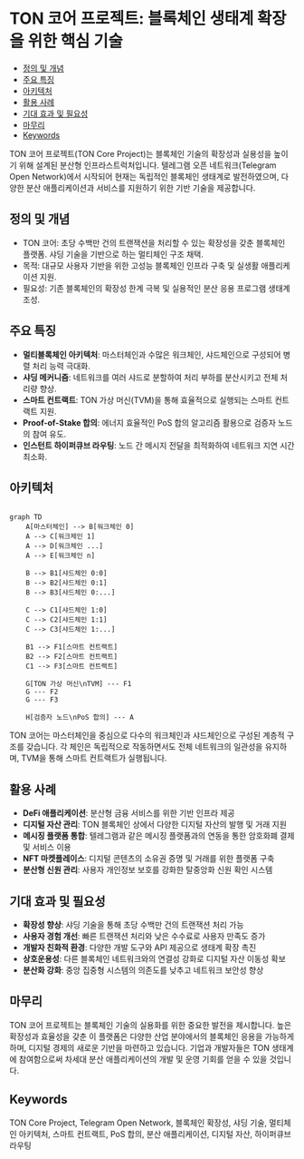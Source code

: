 # TON 코어 프로젝트: 블록체인 생태계 확장을 위한 핵심 기술

<!-- mtoc-start -->

- [정의 및 개념](#정의-및-개념)
- [주요 특징](#주요-특징)
- [아키텍처](#아키텍처)
- [활용 사례](#활용-사례)
- [기대 효과 및 필요성](#기대-효과-및-필요성)
- [마무리](#마무리)
- [Keywords](#keywords)

<!-- mtoc-end -->

TON 코어 프로젝트(TON Core Project)는 블록체인 기술의 확장성과 실용성을 높이기 위해 설계된 분산형 인프라스트럭처입니다. 텔레그램 오픈 네트워크(Telegram Open Network)에서 시작되어 현재는 독립적인 블록체인 생태계로 발전하였으며, 다양한 분산 애플리케이션과 서비스를 지원하기 위한 기반 기술을 제공합니다.

## 정의 및 개념

- TON 코어: 초당 수백만 건의 트랜잭션을 처리할 수 있는 확장성을 갖춘 블록체인 플랫폼. 샤딩 기술을 기반으로 하는 멀티체인 구조 채택.
- 목적: 대규모 사용자 기반을 위한 고성능 블록체인 인프라 구축 및 실생활 애플리케이션 지원.
- 필요성: 기존 블록체인의 확장성 한계 극복 및 실용적인 분산 응용 프로그램 생태계 조성.

## 주요 특징

- **멀티블록체인 아키텍처**: 마스터체인과 수많은 워크체인, 샤드체인으로 구성되어 병렬 처리 능력 극대화.
- **샤딩 메커니즘**: 네트워크를 여러 샤드로 분할하여 처리 부하를 분산시키고 전체 처리량 향상.
- **스마트 컨트랙트**: TON 가상 머신(TVM)을 통해 효율적으로 실행되는 스마트 컨트랙트 지원.
- **Proof-of-Stake 합의**: 에너지 효율적인 PoS 합의 알고리즘 활용으로 검증자 노드의 참여 유도.
- **인스턴트 하이퍼큐브 라우팅**: 노드 간 메시지 전달을 최적화하여 네트워크 지연 시간 최소화.

## 아키텍처

```mermaid

graph TD
    A[마스터체인] --> B[워크체인 0]
    A --> C[워크체인 1]
    A --> D[워크체인 ...]
    A --> E[워크체인 n]

    B --> B1[샤드체인 0:0]
    B --> B2[샤드체인 0:1]
    B --> B3[샤드체인 0:...]

    C --> C1[샤드체인 1:0]
    C --> C2[샤드체인 1:1]
    C --> C3[샤드체인 1:...]

    B1 --> F1[스마트 컨트랙트]
    B2 --> F2[스마트 컨트랙트]
    C1 --> F3[스마트 컨트랙트]

    G[TON 가상 머신\nTVM] --- F1
    G --- F2
    G --- F3

    H[검증자 노드\nPoS 합의] --- A
```

TON 코어는 마스터체인을 중심으로 다수의 워크체인과 샤드체인으로 구성된 계층적 구조를 갖습니다. 각 체인은 독립적으로 작동하면서도 전체 네트워크의 일관성을 유지하며, TVM을 통해 스마트 컨트랙트가 실행됩니다.

## 활용 사례

- **DeFi 애플리케이션**: 분산형 금융 서비스를 위한 기반 인프라 제공
- **디지털 자산 관리**: TON 블록체인 상에서 다양한 디지털 자산의 발행 및 거래 지원
- **메시징 플랫폼 통합**: 텔레그램과 같은 메시징 플랫폼과의 연동을 통한 암호화폐 결제 및 서비스 이용
- **NFT 마켓플레이스**: 디지털 콘텐츠의 소유권 증명 및 거래를 위한 플랫폼 구축
- **분산형 신원 관리**: 사용자 개인정보 보호를 강화한 탈중앙화 신원 확인 시스템

## 기대 효과 및 필요성

- **확장성 향상**: 샤딩 기술을 통해 초당 수백만 건의 트랜잭션 처리 가능
- **사용자 경험 개선**: 빠른 트랜잭션 처리와 낮은 수수료로 사용자 만족도 증가
- **개발자 친화적 환경**: 다양한 개발 도구와 API 제공으로 생태계 확장 촉진
- **상호운용성**: 다른 블록체인 네트워크와의 연결성 강화로 디지털 자산 이동성 확보
- **분산화 강화**: 중앙 집중형 시스템의 의존도를 낮추고 네트워크 보안성 향상

## 마무리

TON 코어 프로젝트는 블록체인 기술의 실용화를 위한 중요한 발전을 제시합니다. 높은 확장성과 효율성을 갖춘 이 플랫폼은 다양한 산업 분야에서의 블록체인 응용을 가능하게 하며, 디지털 경제의 새로운 기반을 마련하고 있습니다. 기업과 개발자들은 TON 생태계에 참여함으로써 차세대 분산 애플리케이션의 개발 및 운영 기회를 얻을 수 있을 것입니다.

## Keywords

TON Core Project, Telegram Open Network, 블록체인 확장성, 샤딩 기술, 멀티체인 아키텍처, 스마트 컨트랙트, PoS 합의, 분산 애플리케이션, 디지털 자산, 하이퍼큐브 라우팅
